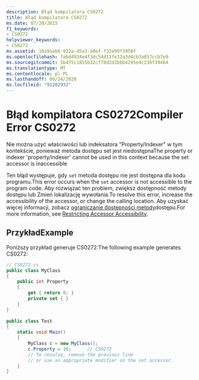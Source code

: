```yaml
---
description: Błąd kompilatora CS0272
title: Błąd kompilatora CS0272
ms.date: 07/20/2015
f1_keywords:
- CS0272
helpviewer_keywords:
- CS0272
ms.assetid: 16a9aab6-922a-45a3-a0ef-f32e99f3950f
ms.openlocfilehash: fa6d4934e4f3dc54d11fe32a3d4cb3a857ccb7e9
ms.sourcegitcommit: 5b475c1855b32cf78d2d1bbb4295e4c236f39464
ms.translationtype: MT
ms.contentlocale: pl-PL
ms.lasthandoff: 09/24/2020
ms.locfileid: "91202932"
---
```

# <a name="compiler-error-cs0272"></a><span data-ttu-id="60155-103">Błąd kompilatora CS0272</span><span class="sxs-lookup"><span data-stu-id="60155-103">Compiler Error CS0272</span></span>

<span data-ttu-id="60155-104">Nie można użyć właściwości lub indeksatora "Property/Indexer" w tym kontekście, ponieważ metoda dostępu set jest niedostępna</span><span class="sxs-lookup"><span data-stu-id="60155-104">The property or indexer 'property/indexer' cannot be used in this context because the set accessor is inaccessible</span></span>  
  
 <span data-ttu-id="60155-105">Ten błąd występuje, gdy `set` metoda dostępu nie jest dostępna dla kodu programu.</span><span class="sxs-lookup"><span data-stu-id="60155-105">This error occurs when the `set` accessor is not accessible to the program code.</span></span> <span data-ttu-id="60155-106">Aby rozwiązać ten problem, zwiększ dostępność metody dostępu lub Zmień lokalizację wywołania.</span><span class="sxs-lookup"><span data-stu-id="60155-106">To resolve this error, increase the accessibility of the accessor, or change the calling location.</span></span> <span data-ttu-id="60155-107">Aby uzyskać więcej informacji, zobacz [ograniczanie dostępności metody](../programming-guide/classes-and-structs/restricting-accessor-accessibility.md)dostępu.</span><span class="sxs-lookup"><span data-stu-id="60155-107">For more information, see [Restricting Accessor Accessibility](../programming-guide/classes-and-structs/restricting-accessor-accessibility.md).</span></span>  
  
## <a name="example"></a><span data-ttu-id="60155-108">Przykład</span><span class="sxs-lookup"><span data-stu-id="60155-108">Example</span></span>  

 <span data-ttu-id="60155-109">Poniższy przykład generuje CS0272:</span><span class="sxs-lookup"><span data-stu-id="60155-109">The following example generates CS0272:</span></span>  
  
```csharp  
// CS0272.cs  
public class MyClass  
{  
    public int Property  
    {  
        get { return 0; }  
        private set { }  
    }  
}  
  
public class Test  
{  
    static void Main()  
    {  
        MyClass c = new MyClass();  
        c.Property = 10;      // CS0272  
        // To resolve, remove the previous line
        // or use an appropriate modifier on the set accessor.  
    }  
}  
```
